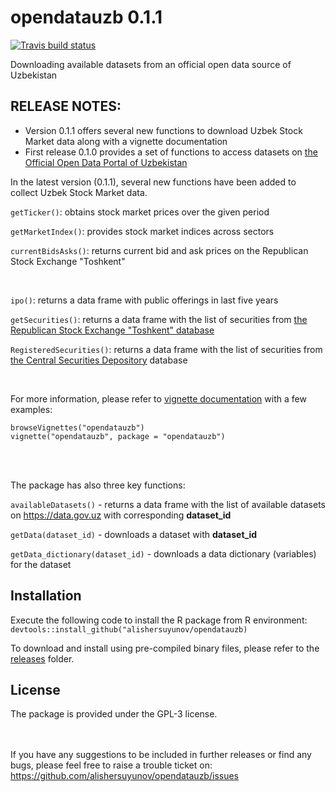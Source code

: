 # opendatauzb 0.1.1

[![Travis build status](https://travis-ci.com/alishersuyunov/opendatauzb.svg?branch=master)](https://travis-ci.com/alishersuyunov/opendatauzb)

Downloading available datasets from an official open data source of Uzbekistan

## RELEASE NOTES:
- Version 0.1.1 offers several new functions to download Uzbek Stock Market data along with a vignette documentation
- First release 0.1.0 provides a set of functions to access datasets on [the Official Open Data Portal of Uzbekistan](http://data.gov.uz)

In the latest version (0.1.1), several new functions have been added to collect Uzbek Stock Market data. 

`getTicker()`: obtains stock market prices over the given period 

`getMarketIndex()`: provides stock market indices across sectors

`currentBidsAsks()`: returns current bid and ask prices on the Republican Stock Exchange "Toshkent"

<br>

`ipo()`: returns a data frame with public offerings in last five years

`getSecurities()`: returns a data frame with the list of securities from [the Republican Stock Exchange "Toshkent" database](http://www.uzse.uz)

`RegisteredSecurities()`: returns a data frame with the list of securities from [the Central Securities Depository](http://www.deponet.uz) database

<br>

For more information, please refer to [vignette documentation](https://gitcdn.xyz/repo/alishersuyunov/opendatauzb/master/doc/opendatauzb.html) with a few examples:<br>

`browseVignettes("opendatauzb")`<br>
`vignette("opendatauzb", package = "opendatauzb")`

<br><br>

The package has also three key functions:

`availableDatasets()` - returns a data frame with the list of available datasets on https://data.gov.uz with corresponding **dataset_id**

`getData(dataset_id)` - downloads a dataset with **dataset_id**

`getData_dictionary(dataset_id)` - downloads a data dictionary (variables) for the dataset

## Installation
Execute the following code to install the R package from R environment:
`devtools::install_github("alishersuyunov/opendatauzb)`<br>

To download and install using pre-compiled binary files, please refer to the [releases](https://github.com/alishersuyunov/opendatauzb/tree/master/releases) folder.

## License
The package is provided under the GPL-3 license.

<br><br>
If you have any suggestions to be included in further releases or find any bugs, please feel free to raise a trouble ticket on: https://github.com/alishersuyunov/opendatauzb/issues
